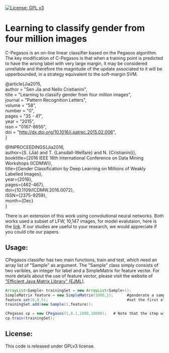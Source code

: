 

[![License: GPL v3](https://img.shields.io/badge/License-GPL%20v3-blue.svg)](https://www.gnu.org/licenses/gpl-3.0)
# Learning to classify gender from four million images

C-Pegasos is an on-line linear classifier based on the Pegasos algorithm. The key modification of C-Pegasos is that when a
training point is predicted to have the wrong label with very large margin, it may be considered unreliable and 
therefore the magnitude of the update associated to it will be upperbounded, in a strategy equivalent to the
soft-margin SVM.

<!--For more datails please read my [blog](https://wilddata.wordpress.com/2017/06/03/first-blog-post/).--->

@article{Jia2015,  
author = "Sen Jia and Nello Cristianini",   
title = "Learning to classify gender from four million images",   
journal = "Pattern Recognition Letters",  
volume = "58",  
number = "0",  
pages = "35 - 41",  
year = "2015",  
issn = "0167-8655",  
doi = "http://dx.doi.org/10.1016/j.patrec.2015.02.006",  
}


@INPROCEEDINGS{Jia2016,  
author={S. {Jia} and T. {Lansdall-Welfare} and N. {Cristianini}},  
booktitle={2016 IEEE 16th International Conference on Data Mining Workshops (ICDMW)},  
title={Gender Classification by Deep Learning on Millions of Weakly Labelled Images},  
year={2016},  
pages={462-467},  
doi={10.1109/ICDMW.2016.0072},  
ISSN={2375-9259},  
month={Dec}  
}

There is an extension of this work using convolutional neural networks. Both works used a subset of LFW, 10,147 images, for model evalutaion, here is the [link](https://raw.githubusercontent.com/SenJia/C_Pegasos/master/LFW_sublist.txt). If our studies are useful to your research, we would appreciate if you could cite our papers.


## Usage:
CPegasos classifer has two main functions, train and test, which need an array list of "Sample" as argument. The "Sample" 
class simply consists of two varibles, an integer for label and a SimpleMatrix for feature vector. For  more details about the
use of feature vector, please visit the website of ["Efficient Java Matrix Library" (EJML)](https://code.google.com/p/efficient-java-matrix-library/).
```java
ArrayList<Sample> trainingSet = new ArrayList<Sample>();
SimpleMatrix feature = new SimpleMatrix(1000,1);      #genderate a sample point of length 1000
feature.set(0,0.5);                                   #set the first element to 0.5
trainingSet.add(new Sample(1,feature));

CPegasos cp = new CPegasos(1,0.1,1000,10000);   # Note that the step will not be clipped until 10,000 samples are trained
cp.train(trainingSet);
```
## License:
This code is released under GPLv3 license.
